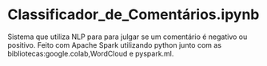 # Classificador_de_Comentários.ipynb
Sistema que utiliza NLP para para julgar se um comentário é negativo ou positivo.
Feito com Apache Spark utilizando python junto com as bibliotecas:google.colab,WordCloud e pyspark.ml.

